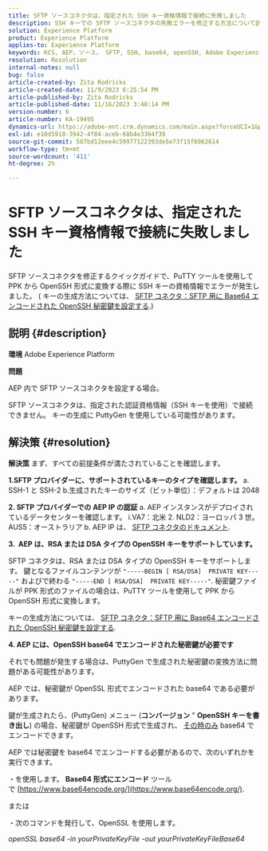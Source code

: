 ```yaml
---
title: SFTP ソースコネクタは、指定された SSH キー資格情報で接続に失敗しました
description: SSH キーでの SFTP ソースコネクタの失敗エラーを修正する方法について説明します。
solution: Experience Platform
product: Experience Platform
applies-to: Experience Platform
keywords: KCS, AEP，ソース， SFTP, SSH, base64, openSSH, Adobe Experience Platform，トラブルシューティング，コネクタ，接続に失敗， SSH キーの資格情報
resolution: Resolution
internal-notes: null
bug: false
article-created-by: Zita Rodricks
article-created-date: 11/9/2023 6:25:54 PM
article-published-by: Zita Rodricks
article-published-date: 11/16/2023 3:48:14 PM
version-number: 6
article-number: KA-19495
dynamics-url: https://adobe-ent.crm.dynamics.com/main.aspx?forceUCI=1&pagetype=entityrecord&etn=knowledgearticle&id=1b71a96a-2d7f-ee11-8179-6045bd006793
exl-id: e10d5918-3942-4f84-aceb-68b4e3364f39
source-git-commit: 587bd12eee4c59977122393de5e73f15f6062614
workflow-type: tm+mt
source-wordcount: '411'
ht-degree: 2%

---
```


# SFTP ソースコネクタは、指定された SSH キー資格情報で接続に失敗しました


SFTP ソースコネクタを修正するクイックガイドで、PuTTY ツールを使用して PPK から OpenSSH 形式に変換する際に SSH キーの資格情報でエラーが発生しました。 ( キーの生成方法については、 [SFTP コネクタ：SFTP 用に Base64 エンコードされた OpenSSH 秘密鍵を設定する](https://experienceleague.adobe.com/docs/experience-platform/sources/connectors/cloud-storage/sftp.html#set-up-a-base64-encoded-openssh-private-key-for-sftp).)

## 説明 {#description}


<b>環境</b>
Adobe Experience Platform

<b>問題</b>

AEP 内で SFTP ソースコネクタを設定する場合。

SFTP ソースコネクタは、指定された認証資格情報（SSH キーを使用）で接続できません。 キーの生成に PuttyGen を使用している可能性があります。


## 解決策 {#resolution}


<b>解決策</b>
まず、すべての前提条件が満たされていることを確認します。

<b>1.SFTP プロバイダーに、サポートされているキーのタイプを確認します。</b>
a. SSH-1 と SSH-2 b.生成されたキーのサイズ（ビット単位）：デフォルトは 2048

<b>2. SFTP プロバイダーでの AEP IP の認証</b>
a. AEP インスタンスがデプロイされているデータセンターを確認します。
i.VA7：北米 2. NLD2：ヨーロッパ 3 世。 AUS5：オーストラリア b. AEP IP は、 [SFTP コネクタのドキュメント](https://experienceleague.adobe.com/docs/experience-platform/sources/connectors/cloud-storage/sftp.html).



<b>3.  AEP は、RSA または DSA タイプの OpenSSH キーをサポートしています。</b>

SFTP コネクタは、RSA または DSA タイプの OpenSSH キーをサポートします。 鍵となるファイルコンテンツが `"-----BEGIN [ RSA/DSA]  PRIVATE KEY-----"` およびで終わる `"-----END [ RSA/DSA]  PRIVATE KEY-----"`. 秘密鍵ファイルが PPK 形式のファイルの場合は、PuTTY ツールを使用して PPK から OpenSSH 形式に変換します。

キーの生成方法については、 [SFTP コネクタ：SFTP 用に Base64 エンコードされた OpenSSH 秘密鍵を設定する](https://experienceleague.adobe.com/docs/experience-platform/sources/connectors/cloud-storage/sftp.html#set-up-a-base64-encoded-openssh-private-key-for-sftp).



<b>4. AEP には、OpenSSH base64 でエンコードされた秘密鍵が必要です </b>



それでも問題が発生する場合は、PuttyGen で生成された秘密鍵の変換方法に問題がある可能性があります。

AEP では、秘密鍵が OpenSSL 形式でエンコードされた base64 である必要があります。

鍵が生成されたら、(PuttyGen) メニュー (<b>コンバージョン</b> &quot; <b>OpenSSH キーを書き出し</b>) の場合、秘密鍵が OpenSSH 形式で生成され、 <u>その時のみ</u> base64 でエンコードできます。

AEP では秘密鍵を base64 でエンコードする必要があるので、次のいずれかを実行できます。

・を使用します。 <b>Base64 形式にエンコード</b> ツールで [https://www.base64encode.org/](https://www.base64encode.org/).

または

・次のコマンドを発行して、OpenSSL を使用します。

*openSSL base64 -in yourPrivateKeyFile -out yourPrivateKeyFileBase64*
